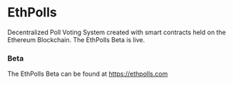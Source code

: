 ﻿# EthPolls
Decentralized Poll Voting System created with smart contracts held on the Ethereum Blockchain. 
The EthPolls Beta is live.

### Beta
The EthPolls Beta can be found at https://ethpolls.com
